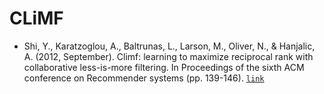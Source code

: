 # CLiMF

- Shi, Y., Karatzoglou, A., Baltrunas, L., Larson, M., Oliver, N., & Hanjalic, A. (2012, September). Climf: learning to maximize reciprocal rank with collaborative less-is-more filtering. In Proceedings of the sixth ACM conference on Recommender systems (pp. 139-146). [`link`](https://doi.org/10.1145/2365952.2365981)